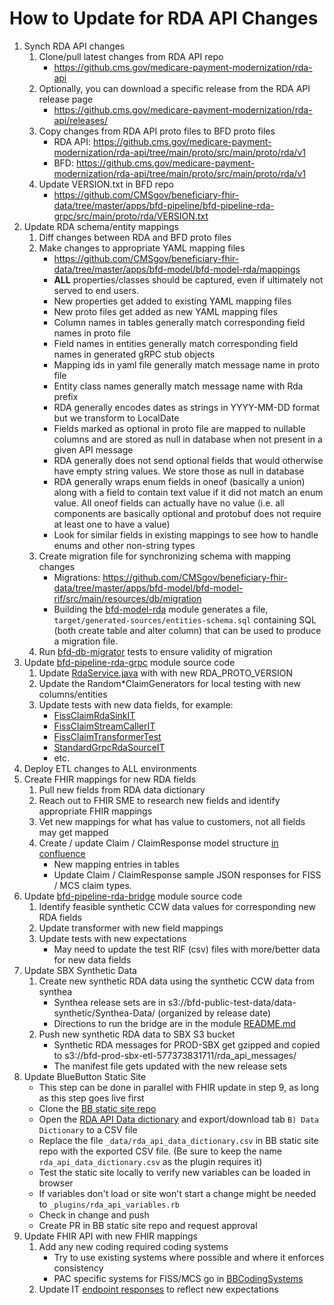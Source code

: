 # How to Update for RDA API Changes

1. Synch RDA API changes
   1. Clone/pull latest changes from RDA API repo
       - https://github.cms.gov/medicare-payment-modernization/rda-api
   2. Optionally, you can download a specific release from the RDA API release page
      - https://github.cms.gov/medicare-payment-modernization/rda-api/releases/
   3. Copy changes from RDA API proto files to BFD proto files
        - RDA API: https://github.cms.gov/medicare-payment-modernization/rda-api/tree/main/proto/src/main/proto/rda/v1
        - BFD: https://github.cms.gov/medicare-payment-modernization/rda-api/tree/main/proto/src/main/proto/rda/v1
   3. Update VERSION.txt in BFD repo
        - https://github.com/CMSgov/beneficiary-fhir-data/tree/master/apps/bfd-pipeline/bfd-pipeline-rda-grpc/src/main/proto/rda/VERSION.txt
2. Update RDA schema/entity mappings
   1. Diff changes between RDA and BFD proto files
   2. Make changes to appropriate YAML mapping files
        - https://github.com/CMSgov/beneficiary-fhir-data/tree/master/apps/bfd-model/bfd-model-rda/mappings
        - **ALL** properties/classes should be captured, even if ultimately not served to end users.
        - New properties get added to existing YAML mapping files
        - New proto files get added as new YAML mapping files
        - Column names in tables generally match corresponding field names in proto file
        - Field names in entities generally match corresponding field names in generated gRPC stub objects
        - Mapping ids in yaml file generally match message name in proto file
        - Entity class names generally match message name with Rda prefix
        - RDA generally encodes dates as strings in YYYY-MM-DD format but we transform to LocalDate
        - Fields marked as optional in proto file are mapped to nullable columns and are stored as null in database when not present in a given API message
        - RDA generally does not send optional fields that would otherwise have empty string values. We store those as null in database
        - RDA generally wraps enum fields in oneof (basically a union) along with a field to contain text value if it did not match an enum value. All oneof fields can actually have no value (i.e. all components are basically optional and protobuf does not require at least one to have a value)
        - Look for similar fields in existing mappings to see how to handle enums and other non-string types
   4. Create migration file for synchronizing schema with mapping changes
        - Migrations: https://github.com/CMSgov/beneficiary-fhir-data/tree/master/apps/bfd-model/bfd-model-rif/src/main/resources/db/migration
        - Building the [bfd-model-rda](https://github.com/CMSgov/beneficiary-fhir-data/tree/master/apps/bfd-model/bfd-model-rda) module generates a file, `target/generated-sources/entities-schema.sql` containing SQL (both create table and alter column) that can be used to produce a migration file.
   5. Run [bfd-db-migrator](https://github.com/CMSgov/beneficiary-fhir-data/tree/master/apps/bfd-db-migrator) tests to ensure validity of migration
3. Update [bfd-pipeline-rda-grpc](https://github.com/CMSgov/beneficiary-fhir-data/tree/master/apps/bfd-pipeline/bfd-pipeline-rda-grpc) module source code
   1. Update [RdaService.java](https://github.com/CMSgov/beneficiary-fhir-data/blob/master/apps/bfd-pipeline/bfd-pipeline-rda-grpc/src/main/java/gov/cms/bfd/pipeline/rda/grpc/server/RdaService.java) with with new RDA_PROTO_VERSION
   2. Update the Random*ClaimGenerators for local testing with new columns/entities
   3. Update tests with new data fields, for example:
      - [FissClaimRdaSinkIT](https://github.com/CMSgov/beneficiary-fhir-data/blob/master/apps/bfd-pipeline/bfd-pipeline-rda-grpc/src/test/java/gov/cms/bfd/pipeline/rda/grpc/sink/direct/FissClaimRdaSinkIT.java)
      - [FissClaimStreamCallerIT](https://github.com/CMSgov/beneficiary-fhir-data/blob/master/apps/bfd-pipeline/bfd-pipeline-rda-grpc/src/test/java/gov/cms/bfd/pipeline/rda/grpc/source/FissClaimStreamCallerIT.java)
      - [FissClaimTransformerTest](https://github.com/CMSgov/beneficiary-fhir-data/blob/master/apps/bfd-pipeline/bfd-pipeline-rda-grpc/src/test/java/gov/cms/bfd/pipeline/rda/grpc/source/FissClaimTransformerTest.java)
      - [StandardGrpcRdaSourceIT](https://github.com/CMSgov/beneficiary-fhir-data/blob/master/apps/bfd-pipeline/bfd-pipeline-rda-grpc/src/test/java/gov/cms/bfd/pipeline/rda/grpc/source/StandardGrpcRdaSourceIT.java)
      - etc.
4. Deploy ETL changes to ALL environments
5. Create FHIR mappings for new RDA fields
   1. Pull new fields from RDA data dictionary
   2. Reach out to FHIR SME to research new fields and identify appropriate FHIR mappings
   3. Vet new mappings for what has value to customers, not all fields may get mapped
   4. Create / update Claim / ClaimResponse model structure [in confluence](https://confluence.cms.gov/display/BCDA/PACA+FHIR+Resources)
      - New mapping entries in tables
      - Update Claim / ClaimResponse sample JSON responses for FISS / MCS claim types.
6. Update [bfd-pipeline-rda-bridge](https://github.com/CMSgov/beneficiary-fhir-data/tree/master/apps/bfd-pipeline/bfd-pipeline-rda-bridge) module source code
   1. Identify feasible synthetic CCW data values for corresponding new RDA fields
   2. Update transformer with new field mappings
   3. Update tests with new expectations
      - May need to update the test RIF (csv) files with more/better data for new data fields
7. Update SBX Synthetic Data
   1. Create new synthetic RDA data using the synthetic CCW data from synthea
      - Synthea release sets are in s3://bfd-public-test-data/data-synthetic/Synthea-Data/ (organized by release date)
      - Directions to run the bridge are in the module [README.md](https://github.com/CMSgov/beneficiary-fhir-data/tree/master/apps/bfd-pipeline/bfd-pipeline-rda-bridge)
   2. Push new synthetic RDA data to SBX S3 bucket
      - Synthetic RDA messages for PROD-SBX get gzipped and copied to s3://bfd-prod-sbx-etl-577373831711/rda_api_messages/
      - The manifest file gets updated with the new release sets
8. Update BlueButton Static Site
   - This step can be done in parallel with FHIR update in step 9, as long as this step goes live first
   - Clone the [BB static site repo](https://github.com/CMSgov/bcda-static-site)
   - Open the [RDA API Data dictionary](https://docs.google.com/spreadsheets/d/19CGXLO9SGTgaSvACRVuuOatvs4z1NXHzxtI-zt_j8Qc/edit#gid=283461576) and export/download tab `B) Data Dictionary` to a CSV file
   - Replace the file `_data/rda_api_data_dictionary.csv` in BB static site repo with the exported CSV file. (Be sure to keep the name `rda_api_data_dictionary.csv` as the plugin requires it)
   - Test the static site locally to verify new variables can be loaded in browser
   - If variables don't load or site won't start a change might be needed to `_plugins/rda_api_variables.rb`
   - Check in change and push
   - Create PR in BB static site repo and request approval
9. Update FHIR API with new FHIR mappings
   1. Add any new coding required coding systems
      - Try to use existing systems where possible and where it enforces consistency
      - PAC specific systems for FISS/MCS go in [BBCodingSystems](https://github.com/CMSgov/beneficiary-fhir-data/blob/master/apps/bfd-server/bfd-server-war/src/main/java/gov/cms/bfd/server/war/commons/BBCodingSystems.java)
   2. Update IT [endpoint responses](https://github.com/CMSgov/beneficiary-fhir-data/tree/master/apps/bfd-server/bfd-server-war/src/test/resources/endpoint-responses/v2) to reflect new expectations